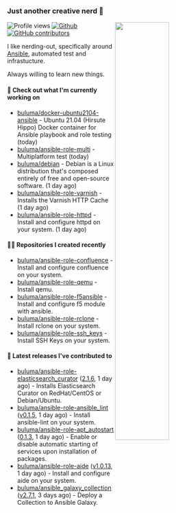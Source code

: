 ### Just another creative nerd 👋


![Profile views](https://gpvc.arturio.dev/buluma) <a href="https://gitstats.me/buluma">
  <img align="right" src="https://github-readme-stats.vercel.app/api?username=buluma&theme=gotham&show_icons=true" width="50%"/>
</a>
[![Github](https://img.shields.io/badge/-buluma-black?style=flat&labelColor=black&logo=github&logoColor=white&include_all_commits=true&count_private=true)](https://gitstats.me/buluma)
[![GitHub contributors](https://img.shields.io/github/contributors/buluma/badges.svg)](https://GitHub.com/buluma/badges/graphs/contributors/)

I like nerding-out, specifically around [Ansible](https://github.com/ansible/ansible), automated test and infrastucture.

Always willing to learn new things.

#### 👷 Check out what I'm currently working on

- [buluma/docker-ubuntu2104-ansible](https://github.com/buluma/docker-ubuntu2104-ansible) - Ubuntu 21.04 (Hirsute Hippo) Docker container for Ansible playbook and role testing (today)
- [buluma/ansible-role-multi](https://github.com/buluma/ansible-role-multi) - Multiplatform test (today)
- [buluma/debian](https://github.com/buluma/debian) - Debian is a Linux distribution that&#39;s composed entirely of free and open-source software. (1 day ago)
- [buluma/ansible-role-varnish](https://github.com/buluma/ansible-role-varnish) - Installs the Varnish HTTP Cache (1 day ago)
- [buluma/ansible-role-httpd](https://github.com/buluma/ansible-role-httpd) - Install and configure httpd on your system. (1 day ago)

#### 👨‍💻 Repositories I created recently

- [buluma/ansible-role-confluence](https://github.com/buluma/ansible-role-confluence) - Install and configure confluence on your system.
- [buluma/ansible-role-qemu](https://github.com/buluma/ansible-role-qemu) - Install qemu.
- [buluma/ansible-role-f5ansible](https://github.com/buluma/ansible-role-f5ansible) - Install and configure f5 module with ansible.
- [buluma/ansible-role-rclone](https://github.com/buluma/ansible-role-rclone) - Install rclone on your system.
- [buluma/ansible-role-ssh_keys](https://github.com/buluma/ansible-role-ssh_keys) - Install SSH Keys on your system.

#### 🚀 Latest releases I've contributed to

- [buluma/ansible-role-elasticsearch_curator](https://github.com/buluma/ansible-role-elasticsearch_curator) ([2.1.6](https://github.com/buluma/ansible-role-elasticsearch_curator/releases/tag/2.1.6), 1 day ago) - Installs Elasticsearch Curator on RedHat/CentOS or Debian/Ubuntu.
- [buluma/ansible-role-ansible_lint](https://github.com/buluma/ansible-role-ansible_lint) ([v0.1.5](https://github.com/buluma/ansible-role-ansible_lint/releases/tag/v0.1.5), 1 day ago) - Install ansible-lint on your system.
- [buluma/ansible-role-apt_autostart](https://github.com/buluma/ansible-role-apt_autostart) ([0.1.3](https://github.com/buluma/ansible-role-apt_autostart/releases/tag/0.1.3), 1 day ago) - Enable or disable automatic starting of services upon installation of packages.
- [buluma/ansible-role-aide](https://github.com/buluma/ansible-role-aide) ([v1.0.13](https://github.com/buluma/ansible-role-aide/releases/tag/v1.0.13), 1 day ago) - Install and configure aide on your system.
- [buluma/ansible_galaxy_collection](https://github.com/buluma/ansible_galaxy_collection) ([v2.7.1](https://github.com/buluma/ansible_galaxy_collection/releases/tag/v2.7.1), 3 days ago) - Deploy a Collection to Ansible Galaxy.


